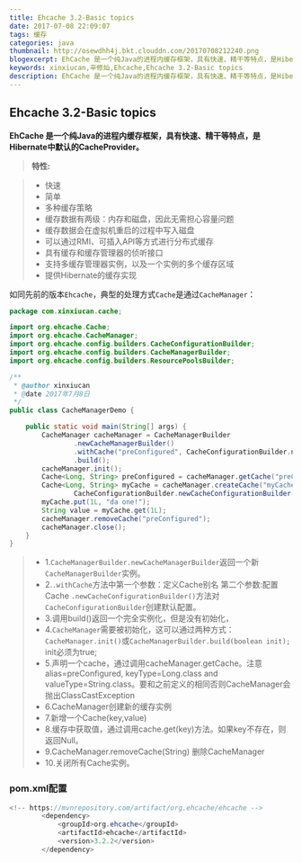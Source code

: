 ```yaml
---
title: Ehcache 3.2-Basic topics
date: 2017-07-08 22:09:07
tags: 缓存
categories: java
thumbnail: http://osewdhh4j.bkt.clouddn.com/20170708212240.png
blogexcerpt: EhCache 是一个纯Java的进程内缓存框架，具有快速、精干等特点，是Hibernate中默认的CacheProvider。如同先前的版本Ehcache，典型的处理方式Cache是通过CacheManager
keywords: xinxiucan,辛修灿,Ehcache,Ehcache 3.2-Basic topics
description: EhCache 是一个纯Java的进程内缓存框架，具有快速、精干等特点，是Hibernate中默认的CacheProvider。如同先前的版本Ehcache，典型的处理方式Cache是通过CacheManager
---
```


## Ehcache 3.2-Basic topics
**EhCache 是一个纯Java的进程内缓存框架，具有快速、精干等特点，是Hibernate中默认的CacheProvider。**

> **特性:**

> -  快速
> -  简单
> -  多种缓存策略
> -  缓存数据有两级：内存和磁盘，因此无需担心容量问题
> -  缓存数据会在虚拟机重启的过程中写入磁盘
> -  可以通过RMI、可插入API等方式进行分布式缓存
> -  具有缓存和缓存管理器的侦听接口
> -  支持多缓存管理器实例，以及一个实例的多个缓存区域
> -  提供Hibernate的缓存实现

如同先前的版本`Ehcache`，典型的处理方式`Cache`是通过`CacheManager`：

```java
package com.xinxiucan.cache;

import org.ehcache.Cache;
import org.ehcache.CacheManager;
import org.ehcache.config.builders.CacheConfigurationBuilder;
import org.ehcache.config.builders.CacheManagerBuilder;
import org.ehcache.config.builders.ResourcePoolsBuilder;

/**
 * @author xinxiucan
 * @date 2017年7月8日
 */
public class CacheManagerDemo {

	public static void main(String[] args) {
		CacheManager cacheManager = CacheManagerBuilder
				.newCacheManagerBuilder()
				.withCache("preConfigured", CacheConfigurationBuilder.newCacheConfigurationBuilder(Long.class, String.class, ResourcePoolsBuilder.heap(10)))
				.build();
		cacheManager.init();
		Cache<Long, String> preConfigured = cacheManager.getCache("preConfigured", Long.class, String.class);
		Cache<Long, String> myCache = cacheManager.createCache("myCache",
				CacheConfigurationBuilder.newCacheConfigurationBuilder(Long.class, String.class, ResourcePoolsBuilder.heap(10)).build());
		myCache.put(1L, "da one!");
		String value = myCache.get(1L);
		cacheManager.removeCache("preConfigured");
		cacheManager.close();
	}
}

```


> - 1.`CacheManagerBuilder.newCacheManagerBuilder`返回一个新`CacheManagerBuilder`实例。
> - 2.`.withCache`方法中第一个参数<String>：定义Cache别名 第二个参数<CacheConfiguration>:配置Cache
`.newCacheConfigurationBuilder()`方法对`CacheConfigurationBuilder`创建默认配置。
> - 3.调用build()返回一个完全实例化，但是没有初始化，
> - 4.`CacheManager`需要被初始化，这可以通过两种方式：`CacheManager.init()`或`CacheManagerBuilder.build(boolean init);` init必须为true;
> - 5.声明一个cache，通过调用cacheManager.getCache。注意alias=preConfigured, keyType=Long.class and valueType=String.class。要和之前定义的相同否则CacheManager会抛出ClassCastException
> - 6.CacheManager创建新的缓存实例
> - 7.新增一个Cache(key,value)
> - 8.缓存中获取值，通过调用cache.get(key)方法。如果key不存在，则返回Null。
> - 9.CacheManager.removeCache(String) 删除CacheManager
> - 10.关闭所有Cache实例。


### pom.xml配置

```java
<!-- https://mvnrepository.com/artifact/org.ehcache/ehcache -->
		<dependency>
			<groupId>org.ehcache</groupId>
			<artifactId>ehcache</artifactId>
			<version>3.2.2</version>
		</dependency>
```







